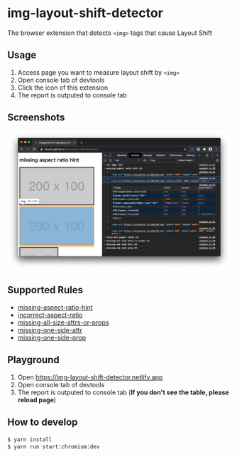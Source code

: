 # img-layout-shift-detector

The browser extension that detects `<img>` tags that cause Layout Shift

## Usage

1. Access page you want to measure layout shift by `<img>`
1. Open console tab of devtools
1. Click the icon of this extension
1. The report is outputed to console tab

## Screenshots

![Screenshot](./static/screenshot.png?raw=true)

## Supported Rules

- [missing-aspect-ratio-hint](https://github.com/mizdra/img-layout-shift-detector/blob/master/docs/missing-aspect-ratio-hint.md)
- [incorrect-aspect-ratio](https://github.com/mizdra/img-layout-shift-detector/blob/master/docs/incorrect-aspect-ratio.md)
- [missing-all-size-attrs-or-props](https://github.com/mizdra/img-layout-shift-detector/blob/master/docs/missing-all-size-attrs-or-props.md)
- [missing-one-side-attr](https://github.com/mizdra/img-layout-shift-detector/blob/master/docs/missing-one-side-attr.md)
- [missing-one-side-prop](https://github.com/mizdra/img-layout-shift-detector/blob/master/docs/missing-one-side-prop.md)

## Playground

1. Open https://img-layout-shift-detector.netlify.app
1. Open console tab of devtools
1. The report is outputed to console tab (**If you don't see the table, please reload page**)

## How to develop

```console
$ yarn install
$ yarn run start:chromium:dev
```
